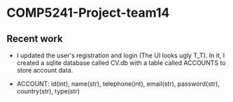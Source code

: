 # COMP5241-Project-team14

## Recent work
- I updated the user's registration and login (The UI looks ugly T_T). In it, I created a sqlite database called 
CV.db with a table called ACCOUNTS to store account data.

- ACCOUNT: id(int), name(str), telephone(int), email(str), password(str), country(str), type(str)
